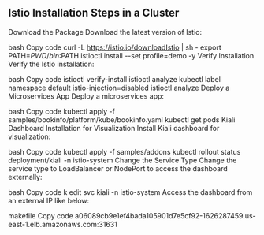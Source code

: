 ## Istio Installation Steps in a Cluster
Download the Package
Download the latest version of Istio:

bash
Copy code
curl -L https://istio.io/downloadIstio | sh -
export PATH=$PWD/bin:$PATH
istioctl install --set profile=demo -y
Verify Installation
Verify the Istio installation:

bash
Copy code
istioctl verify-install
istioctl analyze
kubectl label namespace default istio-injection=disabled
istioctl analyze
Deploy a Microservices App
Deploy a microservices app:

bash
Copy code
kubectl apply -f samples/bookinfo/platform/kube/bookinfo.yaml
kubectl get pods
Kiali Dashboard Installation for Visualization
Install Kiali dashboard for visualization:

bash
Copy code
kubectl apply -f samples/addons
kubectl rollout status deployment/kiali -n istio-system
Change the Service Type
Change the service type to LoadBalancer or NodePort to access the dashboard externally:

bash
Copy code
k edit svc kiali -n istio-system 
Access the dashboard from an external IP like below:

makefile
Copy code
a06089cb9e1ef4bada105901d7e5cf92-1626287459.us-east-1.elb.amazonaws.com:31631
